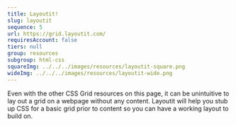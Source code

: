 ```yaml
---
title: Layoutit!
slug: layoutit
sequence: 5
url: https://grid.layoutit.com/
requiresAccount: false
tiers: null
group: resources
subgroup: html-css
squareImg: ../../../images/resources/layoutit-square.png
wideImg: ../../../images/resources/layoutit-wide.png
---
```


Even with the other CSS Grid resources on this page, it can be unintuitive to lay out a grid on a webpage without any content.  Layoutit will help you stub up CSS for a basic grid prior to content so you can have a working layout to build on.